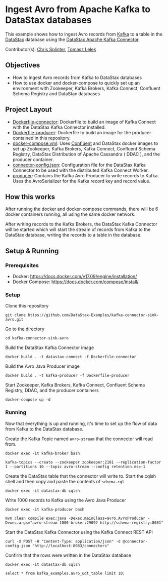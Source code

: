 # Ingest Avro from Apache Kafka to DataStax databases
This example shows how to ingest Avro records from [Kafka](https://kafka.apache.org/) to a table in the [DataStax](https://www.datastax.com/) database using the [DataStax Apache Kafka Connector](https://docs.datastax.com/en/kafka/doc/index.html).

Contributor(s): [Chris Splinter](https://github.com/csplinter), [Tomasz Lelek](https://github.com/tomekl007)

## Objectives
- How to ingest Avro records from Kafka to DataStax databases
- How to use docker and docker-compose to quickly set up an environment with Zookeeper, Kafka Brokers, Kafka Connect, Confluent Schema Registry and DataStax databases

## Project Layout
- [Dockerfile-connector](Dockerfile-connector): Dockerfile to build an image of Kafka Connect with the DataStax Kafka Connector installed.
- [Dockerfile-producer](Dockerfile-producer): Dockerfile to build an image for the producer contained in this repository.
- [docker-compose.yml](docker-compose.yml): Uses [Confluent](https://www.confluent.io/) and DataStax docker images to set up Zookeeper, Kafka Brokers, Kafka Connect, Confluent Schema Registry, DataStax Distribution of Apache Cassandra ( DDAC ), and the producer container.
- [connector-config.json](connector-config.json): Configuration file for the DataStax Kafka Connector to be used with the distributed Kafka Connect Worker.
- [producer](producer/): Contains the Kafka Avro Producer to write records to Kafka. Uses the AvroSerializer for the Kafka record key and record value.

## How this works
After running the docker and docker-compose commands, there will be 6 docker containers running, all using the same docker network.

After writing records to the Kafka Brokers, the DataStax Kafka Connector will be started which will start the stream of records from Kafka to the DataStax database, writing the records to a table in the database.

## Setup & Running
### Prerequisites
- Docker: https://docs.docker.com/v17.09/engine/installation/
- Docker Compose: https://docs.docker.com/compose/install/

### Setup
Clone this repository
```
git clone https://github.com/DataStax-Examples/kafka-connector-sink-avro.git
```

Go to the directory
```
cd kafka-connector-sink-avro
```

Build the DataStax Kafka Connector image
```
docker build . -t datastax-connect -f Dockerfile-connector
```

Build the Avro Java Producer image
```
docker build . -t kafka-producer -f Dockerfile-producer
```

Start Zookeeper, Kafka Brokers, Kafka Connect, Confluent Schema Registry, DDAC, and the producer containers
```
docker-compose up -d
```

### Running
Now that everything is up and running, it's time to set up the flow of data from Kafka to the DataStax database.

Create the Kafka Topic named `avro-stream` that the connector will read from.
```
docker exec -it kafka-broker bash
```
```
kafka-topics --create --zookeeper zookeeper:2181 --replication-factor 1 --partitions 10 --topic avro-stream --config retention.ms=-1
```

Create the DataStax table that the connector will write to. Start the cqlsh shell and then copy and paste the contents of `schema.cql`
```
docker exec -it datastax-db cqlsh
```

Write 1000 records to Kafka using the Avro Java Producer
```
docker exec -it kafka-producer bash
```
```
mvn clean compile exec:java -Dexec.mainClass=avro.AvroProducer -Dexec.args="avro-stream 1000 broker:29092 http://schema-registry:8081"
```

Start the DataStax Kafka Connector using the Kafka Connect REST API
```
curl -X POST -H "Content-Type: application/json" -d @connector-config.json "http://localhost:8083/connectors"
```

Confirm that the rows were written in the DataStax database
```
docker exec -it datastax-db cqlsh
```
```
select * from kafka_examples.avro_udt_table limit 10;
```
